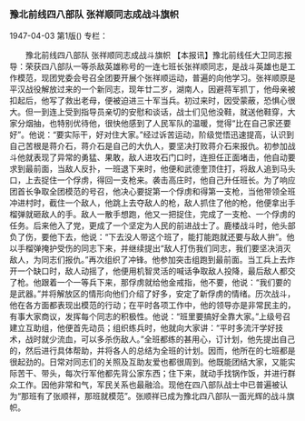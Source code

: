 ### 豫北前线四八部队  张祥顺同志成战斗旗帜

1947-04-03
第1版()
专栏：

　　豫北前线四八部队
    张祥顺同志成战斗旗帜
    【本报讯】豫北前线任大卫同志报导：荣获四八部队一等杀敌英雄称号的一连七班长张祥顺同志，是战斗英雄也是工作模范，现团党委会号召全团要开展个张祥顺运动，普遍的向他学习。张祥顺原是平汉战役解放过来的一个新同志，现年廿二岁，湖南人，因避蒋军抓丁，他母亲被扣起后，他写了救出老母，便被迫进三十军当兵。初过来时，因受蒙蔽，恐惧心很大。但一到连上受到指导员亲切的安慰和谈话，战士们见他没鞋，就送他鞋穿，大家分烟抽，也特别优待他，很快他感到了人民军队的温暖，觉得“比在自己家还要好”。他说：“要实际干，好对住大家。”经过诉苦运动，阶级觉悟迅速提高，认识到自己苦根是蒋介石，蒋介石是自己的大仇人，要坚决打败蒋介石来报仇。初参加战斗他就表现了异常的勇猛、果敢，敌人进攻石门口时，连担任正面堵击，他自动要求到最前面，当敌人反扑，一班退下来时，他便和武德奎顶住打，将敌人追到马头口，上去捉住一个俘虏，得回一支枪来。袭击高庄时，他自己升任班长。为了响应团首长争取全团模范的号召，他决心要捉第一个俘虏和得第一支枪，当他带领全班冲进村时，截住一个敌人，他跳上去夺敌人的枪，敌人抓住了他的枪，他便拿出手榴弹就砸敌人的手。敌人一散手想跑，他又一把捉住，完成了一支枪、一个俘虏的任务。后来他入了党，更成了一个坚定为人民的前进战士了。鹿楼战斗时，他头部负了伤，要他下去，他说：“下去没人带这个班了，能打能跑就还要与敌人拚”。他以手榴弹掩护受伤的同志下来，并继续提出“敌人打伤我们同志，我们要坚决消灭敌人，为同志们报仇。”再次组织了冲锋。他参加突击组跑到最前面。当工兵上去炸开一个缺口时，敌人动摇了，他便用机智灵活的喊话争取敌人投降，最后敌人都交了枪。他跟着一个一等兵下来，那俘虏就给他金戒指，他不要，他说：“我们要的是武器。”并将解放区的情形向他们介绍了好多，安定了新俘虏的情绪。历次战斗，他在各方面都表现出模范的行动；在平时各项工作中，他的领导亦是非常民主的，有事大家商议，发挥每个同志的积极性。他说：“班里要搞好全靠大家。”上级号召建立互助组，他便首先动员；组织练兵时，他就向大家讲：“平时多流汗学好技术，战时就少流血，可以多杀伤敌人。”全班都练的甚用心，订计划，他先提出自己的，然后进行具体帮助，并将各人的总结为全班的计划。因而，他所在的七班都是很起劲的。日常对同志们的关照及互助友爱也都很周到。他既能团结大家，又能实际苦干、带头，每次行军他都先背公家东西；住下来，就动手找锅作饭，并进行群众工作。因他非常和气，军民关系也最融洽。现他在四八部队战士中已普遍被认为“那班有了张顺祥，那班就模范”。张顺祥已成为豫北四八部队一面光辉的战斗旗帜。

